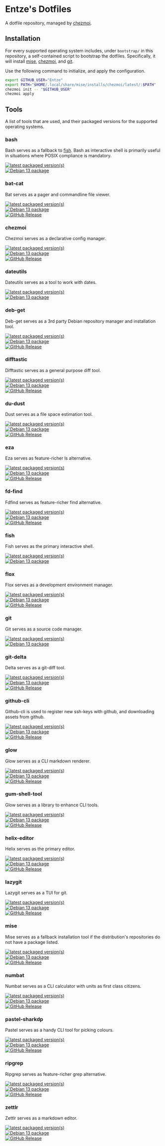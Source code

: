 # Entze's Dotfiles

A dotfile repository, managed by [chezmoi](https://chezmoi.io).

## Installation

For every supported operating system includes, under `bootstrap/` in this
repository, a self-contained script to bootstrap the dotfiles. Specifically, it
will install [mise](#mise), [chezmoi](#chezmoi), and [git](#git).

Use the following command to initialize, and apply the configuration.

```bash
export GITHUB_USER="Entze"
export PATH="$HOME/.local/share/mise/installs/chezmoi/latest/:$PATH"
chezmoi init -- "$GITHUB_USER"
chezmoi apply
```

## Tools

A list of tools that are used, and their packaged versions for the supported
operating systems.

### bash

Bash serves as a fallback to [fish](#fish). Bash as interactive shell is
primarily useful in situations where POSIX compliance is mandatory.

[![latest packaged version(s)](https://repology.org/badge/latest-versions/bash.svg)](https://repology.org/project/bash/versions)\
[![Debian 13 package](https://repology.org/badge/version-for-repo/debian_13/bash.svg)](https://repology.org/project/bash/versions)

### bat-cat

Bat serves as a pager and commandline file viewer.

[![latest packaged version(s)](https://repology.org/badge/latest-versions/bat-cat.svg)](https://repology.org/project/bat-cat/versions)\
[![Debian 13 package](https://repology.org/badge/version-for-repo/debian_13/bat-cat.svg)](https://repology.org/project/bat-cat/versions)\
[![GitHub Release](https://img.shields.io/github/v/release/sharkdp/bat?display_name=release&label=mise&color=brightgreen)](https://github.com/sharkdp/bat/releases)

### chezmoi

Chezmoi serves as a declarative config manager.

[![latest packaged version(s)](https://repology.org/badge/latest-versions/chezmoi.svg)](https://repology.org/project/chezmoi/versions)\
[![Debian 13 package](https://repology.org/badge/version-for-repo/debian_13/chezmoi.svg)](https://repology.org/project/chezmoi/versions)\
[![GitHub Release](https://img.shields.io/github/v/release/twpayne/chezmoi?display_name=release&label=mise&color=brightgreen)](https://github.com/twpayne/chezmoi/releases)

### dateutils

Dateutils serves as a tool to work with dates.

[![latest packaged version(s)](https://repology.org/badge/latest-versions/dateutils.svg)](https://repology.org/project/dateutils/versions)\
[![Debian 13 package](https://repology.org/badge/version-for-repo/debian_13/dateutils.svg)](https://repology.org/project/dateutils/versions)

### deb-get

Deb-get serves as a 3rd party Debian repository manager and installation tool.

[![latest packaged version(s)](https://repology.org/badge/latest-versions/deb-get.svg)](https://repology.org/project/deb-get/versions)\
[![Debian 13 package](https://repology.org/badge/version-for-repo/debian_13/deb-get.svg)](https://repology.org/project/deb-get/versions)\
[![GitHub Release](https://img.shields.io/github/v/release/wimpysworld/deb-get?display_name=release&label=bootstrap&color=brightgreen)](https://github.com/wimpysworld/deb-get/releases)

### difftastic

Difftastic serves as a general purpose diff tool.

[![latest packaged version(s)](https://repology.org/badge/latest-versions/difftastic.svg)](https://repology.org/project/difftastic/versions)\
[![Debian 13 package](https://repology.org/badge/version-for-repo/debian_13/difftastic.svg)](https://repology.org/project/difftastic/versions)\
[![GitHub Release](https://img.shields.io/github/v/release/Wilfred/difftastic?display_name=release&label=mise&color=brightgreen)](https://github.com/Wilfred/difftastic/releases)

### du-dust

Dust serves as a file space estimation tool.

[![latest packaged version(s)](https://repology.org/badge/latest-versions/du-dust.svg)](https://repology.org/project/du-dust/versions)\
[![Debian 13 package](https://repology.org/badge/version-for-repo/debian_13/du-dust.svg)](https://repology.org/project/du-dust/versions)\
[![GitHub Release](https://img.shields.io/github/v/release/bootandy/dust?display_name=release&label=mise&color=brightgreen)](https://github.com/bootandy/dust/releases)

### eza

Eza serves as feature-richer ls alternative.

[![latest packaged version(s)](https://repology.org/badge/latest-versions/eza.svg)](https://repology.org/project/eza/versions)\
[![Debian 13 package](https://repology.org/badge/version-for-repo/debian_13/eza.svg)](https://repology.org/project/eza/versions)\
[![GitHub Release](https://img.shields.io/github/v/release/eza-community/eza?display_name=release&label=mise&color=brightgreen)](https://github.com/eza-community/eza/releases)

### fd-find

Fdfind serves as feature-richer find alternative.

[![latest packaged version(s)](https://repology.org/badge/latest-versions/fd-find.svg)](https://repology.org/project/fd-find/versions)\
[![Debian 13 package](https://repology.org/badge/version-for-repo/debian_13/fd-find.svg)](https://repology.org/project/fd-find/versions)\
[![GitHub Release](https://img.shields.io/github/v/release/sharkdp/fd?display_name=release&label=mise&color=brightgreen)](https://github.com/sharkdp/fd/releases)

### fish

Fish serves as the primary interactive shell.

[![latest packaged version(s)](https://repology.org/badge/latest-versions/fish.svg)](https://repology.org/project/fish/versions)\
[![Debian 13 package](https://repology.org/badge/version-for-repo/debian_13/fish.svg)](https://repology.org/project/fish/versions)

### flox

Flox serves as a development environment manager.

[![latest packaged version(s)](https://repology.org/badge/latest-versions/flox-dev-environments.svg)](https://repology.org/project/flox-dev-environments/versions)\
[![Debian 13 package](https://repology.org/badge/version-for-repo/debian_13/flox-dev-environments.svg)](https://repology.org/project/flox-dev-environments/versions)\
[![GitHub Release](https://img.shields.io/github/v/release/flox/flox?display_name=release&label=deb&color=brightgreen)](https://github.com/flox/flox/releases)

### git

Git serves as a source code manager.

[![latest packaged version(s)](https://repology.org/badge/latest-versions/git.svg)](https://repology.org/project/git/versions)\
[![Debian 13 package](https://repology.org/badge/version-for-repo/debian_13/git.svg)](https://repology.org/project/git/versions)

### git-delta

Delta serves as a git-diff tool.

[![latest packaged version(s)](https://repology.org/badge/latest-versions/git-delta.svg)](https://repology.org/project/git-delta/versions)\
[![Debian 13 package](https://repology.org/badge/version-for-repo/debian_13/git-delta.svg)](https://repology.org/project/git-delta/versions)\
[![GitHub Release](https://img.shields.io/github/v/release/dandavison/delta?display_name=release&label=mise&color=brightgreen)](https://github.com/dandavison/delta/releases)

### github-cli

Github-cli is used to register new ssh-keys with github, and downloading assets from github.

[![latest packaged version(s)](https://repology.org/badge/latest-versions/github-cli.svg)](https://repology.org/project/github-cli/versions)\
[![Debian 13 package](https://repology.org/badge/version-for-repo/debian_13/github-cli.svg)](https://repology.org/project/github-cli/versions)\
[![GitHub Release](https://img.shields.io/github/v/release/cli/cli?display_name=release&label=mise&color=brightgreen)](https://github.com/cli/cli/releases)

### glow

Glow serves as a CLI markdown renderer.

[![latest packaged version(s)](https://repology.org/badge/latest-versions/glow.svg)](https://repology.org/project/glow/versions)\
[![Debian 13 package](https://repology.org/badge/version-for-repo/debian_13/glow.svg)](https://repology.org/project/glow/versions)\
[![GitHub Release](https://img.shields.io/github/v/release/charmbracelet/glow?display_name=release&label=mise&color=brightgreen)](https://github.com/charmbracelet/glow/releases)

### gum-shell-tool

Glow serves as a library to enhance CLI tools.

[![latest packaged version(s)](https://repology.org/badge/latest-versions/gum-shell-tool.svg)](https://repology.org/project/gum-shell-tool/versions)\
[![Debian 13 package](https://repology.org/badge/version-for-repo/debian_13/gum-shell-tool.svg)](https://repology.org/project/gum-shell-tool/versions)\
[![GitHub Release](https://img.shields.io/github/v/release/charmbracelet/gum?display_name=release&label=mise&color=brightgreen)](https://github.com/charmbracelet/gum/releases)

### helix-editor

Helix serves as the primary editor.

[![latest packaged version(s)](https://repology.org/badge/latest-versions/helix-editor.svg)](https://repology.org/project/helix-editor/versions)\
[![Debian 13 package](https://repology.org/badge/version-for-repo/debian_13/helix-editor.svg)](https://repology.org/project/helix-editor/versions)\
[![GitHub Release](https://img.shields.io/github/v/release/helix-editor/helix?display_name=release&label=mise&color=brightgreen)](https://github.com/helix-editor/helix/releases)

### lazygit

Lazygit serves as a TUI for git.

[![latest packaged version(s)](https://repology.org/badge/latest-versions/lazygit.svg)](https://repology.org/project/lazygit/versions)\
[![Debian 13 package](https://repology.org/badge/version-for-repo/debian_13/lazygit.svg)](https://repology.org/project/lazygit/versions)\
[![GitHub Release](https://img.shields.io/github/v/release/jesseduffield/lazygit?display_name=release&label=mise&color=brightgreen)](https://github.com/jesseduffield/lazygit/releases)

### mise

Mise serves as a fallback installation tool if the distribution's repositories do not have a package listed.

[![latest packaged version(s)](https://repology.org/badge/latest-versions/mise.svg)](https://repology.org/project/mise/versions)\
[![Debian 13 package](https://repology.org/badge/version-for-repo/debian_13/mise.svg)](https://repology.org/project/mise/versions)\
[![GitHub Release](https://img.shields.io/github/v/release/jdx/mise?display_name=release&label=bootstrap&color=brightgreen)](https://github.com/jdx/mise/releases)

### numbat

Numbat serves as a CLI calculator with units as first class citizens.

[![latest packaged version(s)](https://repology.org/badge/latest-versions/numbat.svg)](https://repology.org/project/numbat/versions)\
[![Debian 13 package](https://repology.org/badge/version-for-repo/debian_13/numbat.svg)](https://repology.org/project/numbat/versions)\
[![GitHub Release](https://img.shields.io/github/v/release/sharkdp/numbat?display_name=release&label=mise&color=brightgreen)](https://github.com/sharkdp/numbat/releases)

### pastel-sharkdp

Pastel serves as a handy CLI tool for picking colours.

[![latest packaged version(s)](https://repology.org/badge/latest-versions/pastel-sharkdp.svg)](https://repology.org/project/pastel-sharkdp/versions)\
[![Debian 13 package](https://repology.org/badge/version-for-repo/debian_13/pastel-sharkdp.svg)](https://repology.org/project/pastel-sharkdp/versions)\
[![GitHub Release](https://img.shields.io/github/v/release/sharkdp/pastel?display_name=release&label=mise&color=brightgreen)](https://github.com/sharkdp/pastel/releases)

### ripgrep

Ripgrep serves as feature-richer grep alternative.

[![latest packaged version(s)](https://repology.org/badge/latest-versions/ripgrep.svg)](https://repology.org/project/ripgrep/versions)\
[![Debian 13 package](https://repology.org/badge/version-for-repo/debian_13/ripgrep.svg)](https://repology.org/project/ripgrep/versions)\
[![GitHub Release](https://img.shields.io/github/v/release/burntsushi/ripgrep?display_name=release&label=mise&color=brightgreen)](https://github.com/burntsushi/ripgrep/releases)

### zettlr

Zettlr serves as a markdown editor.

[![latest packaged version(s)](https://repology.org/badge/latest-versions/zettlr.svg)](https://repology.org/project/zettlr/versions)\
[![Debian 13 package](https://repology.org/badge/version-for-repo/debian_13/zettlr.svg)](https://repology.org/project/zettlr/versions)\
[![GitHub Release](https://img.shields.io/github/v/release/zettlr/zettlr?display_name=release&label=deb-get&color=brightgreen)](https://github.com/zettlr/zettlr/releases)

